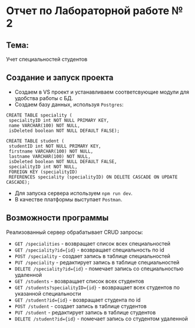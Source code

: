 # Отчет по Лабораторной работе № 2  

## Тема:  
Учет специальностей студентов  

## Создание и запуск проекта  

- Создаем в VS проект и устанавливаем соответсвующие модули для удобства работы с БД.  
- Создаем базу данных, используя `Postgres`:  
```  
CREATE TABLE speciality ( 
 specialityID int NOT NULL PRIMARY KEY, 
 name VARCHAR(100) NOT NULL,
 isDeleted boolean NOT NULL DEFAULT FALSE);

CREATE TABLE student ( 
 studentID int NOT NULL PRIMARY KEY, 
 firstname VARCHAR(100) NOT NULL, 
 lastname VARCHAR(100) NOT NULL, 
 isDeleted boolean NOT NULL DEFAULT FALSE,
 specialityID int NOT NULL, 
 FOREIGN KEY (specialityID) 
 REFERENCES speciality (specialityID) ON DELETE CASCADE ON UPDATE CASCADE);
 ```
- Для запуска сервера используем `npm run dev`.  
- В качестве платформы выступает `Postman`.  

## Возможности программы  

Реализованный сервер обрабатывает CRUD запросы:  
- `GET /specialities` - возвращает список всех специальностей  
- `GET /speciality?id={id}` - возвращает специальность по id  
- `POST /speciality` - создает запись в таблице специальностей  
- `PUT /speciality` - редактирует запись в таблице специальностей  
- `DELETE /speciality?id={id}` - помечает запись со специальностью удаленной  
- `GET /students` - возвращает список всех студентов  
- `GET /students?specialityID={id}` - возвращает всех студентов по указанной специальности  
- `GET /student?id={id}` - возвращает студента по id  
- `POST /student` - создает запись в таблице студентов  
- `PUT /student` - редактирует запись в таблице студентов  
- `DELETE /student?id={id}` - помечает запись со студентом удаленной  
